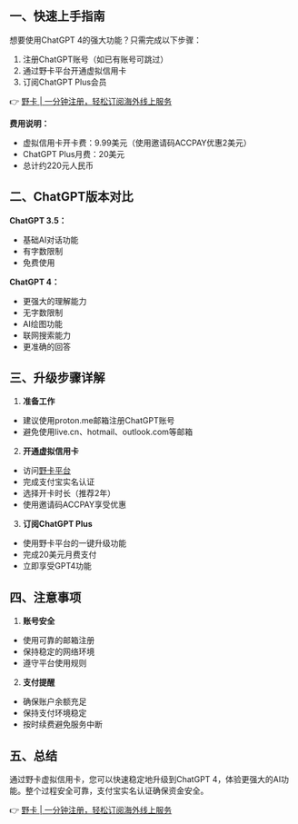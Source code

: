 ## 一、快速上手指南

想要使用ChatGPT 4的强大功能？只需完成以下步骤：

1. 注册ChatGPT账号（如已有账号可跳过）
2. 通过野卡平台开通虚拟信用卡
3. 订阅ChatGPT Plus会员

👉 [野卡 | 一分钟注册，轻松订阅海外线上服务](https://bit.ly/bewildcard)

**费用说明：**
- 虚拟信用卡开卡费：9.99美元（使用邀请码ACCPAY优惠2美元）
- ChatGPT Plus月费：20美元
- 总计约220元人民币

## 二、ChatGPT版本对比

**ChatGPT 3.5：**
- 基础AI对话功能
- 有字数限制
- 免费使用

**ChatGPT 4：**
- 更强大的理解能力
- 无字数限制
- AI绘图功能
- 联网搜索能力
- 更准确的回答

## 三、升级步骤详解

1. **准备工作**
- 建议使用proton.me邮箱注册ChatGPT账号
- 避免使用live.cn、hotmail、outlook.com等邮箱

2. **开通虚拟信用卡**
- 访问[野卡平台](https://bit.ly/bewildcard)
- 完成支付宝实名认证
- 选择开卡时长（推荐2年）
- 使用邀请码ACCPAY享受优惠

3. **订阅ChatGPT Plus**
- 使用野卡平台的一键升级功能
- 完成20美元月费支付
- 立即享受GPT4功能

## 四、注意事项

1. **账号安全**
- 使用可靠的邮箱注册
- 保持稳定的网络环境
- 遵守平台使用规则

2. **支付提醒**
- 确保账户余额充足
- 保持支付环境稳定
- 按时续费避免服务中断

## 五、总结

通过野卡虚拟信用卡，您可以快速稳定地升级到ChatGPT 4，体验更强大的AI功能。整个过程安全可靠，支付宝实名认证确保资金安全。

👉 [野卡 | 一分钟注册，轻松订阅海外线上服务](https://bit.ly/bewildcard)